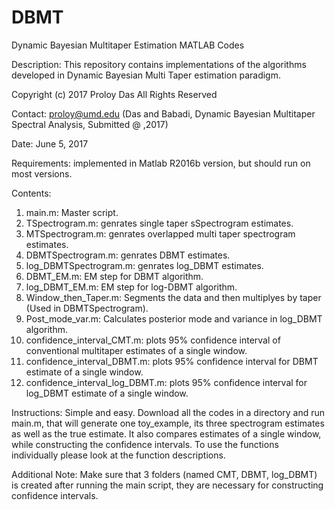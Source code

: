 # DBMT
Dynamic Bayesian Multitaper Estimation MATLAB Codes

Description: This repository contains implementations of the algorithms developed in Dynamic Bayesian Multi Taper estimation paradigm. 

Copyright (c) 2017 Proloy Das All Rights Reserved 

Contact: proloy@umd.edu
(Das and Babadi, Dynamic Bayesian Multitaper Spectral Analysis, Submitted @ ,2017)

Date: June 5, 2017

Requirements:
  implemented in Matlab R2016b version, but should run on most versions.
  
Contents:
  1. main.m: Master script.
  2. TSpectrogram.m: genrates single taper sSpectrogram estimates.
  2. MTSpectrogram.m: genrates overlapped multi taper spectrogram estimates.
  3. DBMTSpectrogram.m: genrates DBMT estimates.
  4. log_DBMTSpectrogram.m: genrates log_DBMT estimates.
  5. DBMT_EM.m: EM step for DBMT algorithm.
  6. log_DBMT_EM.m: EM step for log-DBMT algorithm.
  7. Window_then_Taper.m: Segments the data and then multiplyes by taper (Used in DBMTSpectrogram).
  8. Post_mode_var.m: Calculates posterior mode and variance in log_DBMT algorithm.
  9. confidence_interval_CMT.m: plots 95% confidence interval of conventional multitaper estimates of a single window.
  10. confidence_interval_DBMT.m: plots 95% confidence interval for DBMT estimate of a single window.
  11. confidence_interval_log_DBMT.m: plots 95% confidence interval for log_DBMT estimate of a single window.


Instructions: Simple and easy.
  Download all the codes in a directory and run main.m, that will generate one toy_example, its three spectrogram estimates as well as
  the true estimate. It also compares estimates of a single window, while constructing the confidence intervals. To use 
  the functions individually please look at the function descriptions.
  
Additional Note: Make sure that 3 folders (named CMT, DBMT, log_DBMT) is created after running the main script, they are necessary for 
  constructing confidence intervals.
